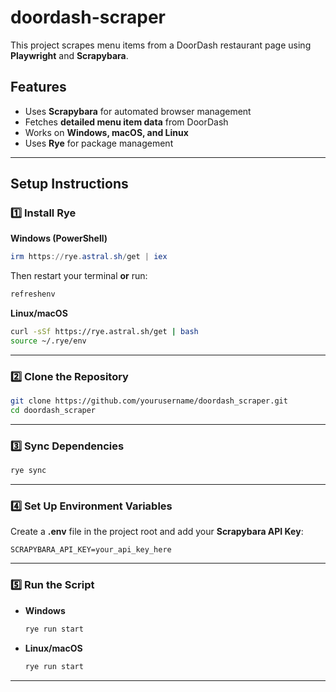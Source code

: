 # doordash-scraper 

This project scrapes menu items from a DoorDash restaurant page using **Playwright** and **Scrapybara**.  

## Features  
- Uses **Scrapybara** for automated browser management  
- Fetches **detailed menu item data** from DoorDash  
- Works on **Windows, macOS, and Linux**  
- Uses **Rye** for package management  

---

## Setup Instructions  

### **1️⃣ Install Rye**  

**Windows (PowerShell)**  
```powershell
irm https://rye.astral.sh/get | iex
```
Then restart your terminal **or** run:  
```powershell
refreshenv
```

**Linux/macOS**  
```sh
curl -sSf https://rye.astral.sh/get | bash
source ~/.rye/env
```

---

### **2️⃣ Clone the Repository**  
```sh
git clone https://github.com/yourusername/doordash_scraper.git
cd doordash_scraper
```

---

### **3️⃣ Sync Dependencies**  
```sh
rye sync
```

---

### **4️⃣ Set Up Environment Variables**  
Create a **.env** file in the project root and add your **Scrapybara API Key**:  
```
SCRAPYBARA_API_KEY=your_api_key_here
```
---

### **5️⃣ Run the Script**  
- **Windows**  
  ```sh
  rye run start
  ```
- **Linux/macOS**  
  ```sh
  rye run start
  ```

---
